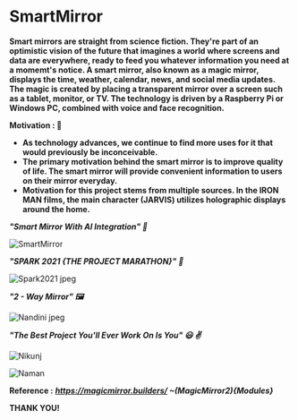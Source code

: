 # SmartMirror
**Smart mirrors are straight from science fiction. They're part of an optimistic vision of the future that imagines a world where screens and data are everywhere, ready to feed you whatever information you need at a momemt's notice. A smart mirror, also known as a magic mirror, displays the time, weather, calendar, news, and social media updates. The magic is created by placing a transparent mirror over a screen such as a tablet, monitor, or TV. The technology is driven by a Raspberry Pi or Windows PC, combined with voice and face recognition.**

**Motivation : :muscle:**
- **As technology advances, we continue to find more uses for it that would previously be inconceivable.**
- **The primary motivation behind the smart mirror is to improve quality of life. The smart mirror will provide convenient information to users on their mirror everyday.**
- **Motivation for this project stems from multiple sources. In the IRON MAN films, the main character (JARVIS) utilizes holographic displays around the home.** 

***"Smart Mirror With AI Integration" :dizzy:***

![SmartMirror](https://user-images.githubusercontent.com/73197307/149340451-feebf635-2a64-4f5f-9bc3-9729ae2f7e9d.jpeg)

***"SPARK 2021 {THE PROJECT MARATHON}" :3rd_place_medal:***

![Spark2021 jpeg](https://user-images.githubusercontent.com/73197307/149341069-8b7f9cf4-3e64-4c69-9b1c-3ca81ba8fbad.jpeg)

***"2 - Way Mirror" :framed_picture:***

![Nandini jpeg](https://user-images.githubusercontent.com/73197307/149339521-da028784-2479-4b84-a0ad-a73f2b43ebb7.jpeg)

***"The Best Project You'll Ever Work On Is You" :smiley: :v:***

![Nikunj](https://user-images.githubusercontent.com/73197307/149349723-2ddc7358-57c2-40d4-8255-80ffcac12c29.jpeg)

![Naman](https://user-images.githubusercontent.com/73197307/149349773-9fc64e5c-cc3a-4ff3-85ba-c47be8b9d8e0.jpeg)

**Reference :**
***https://magicmirror.builders/ ~(MagicMirror2){Modules}***

**THANK YOU!**
